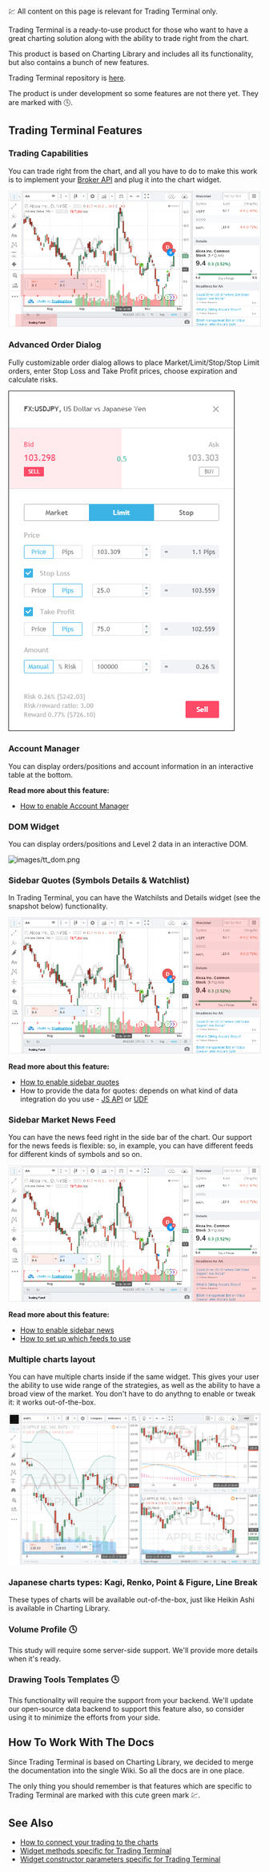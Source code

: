 :chart: All content on this page is relevant for Trading Terminal only.

Trading Terminal is a ready-to-use product for those who want to have a great charting solution along with the ability to trade right from the chart.

This product is based on Charting Library and includes all its functionality, but also contains a bunch of new features.

Trading Terminal repository is [here](https://github.com/tradingview/trading_platform).

The product is under development so some features are not there yet. They are marked with :clock4:.

## Trading Terminal Features

### Trading Capabilities

You can trade right from the chart, and all you have to do to make this work is to implement your [Broker API](Broker-API.md) and plug it into the chart widget.

![images/tt_trading.png](images/tt_trading.png)

### Advanced Order Dialog

Fully customizable order dialog allows to place Market/Limit/Stop/Stop Limit orders, enter Stop Loss and Take Profit prices,
choose expiration and calculate risks.

![images/tt_orderdialog.png](images/tt_orderdialog.png)

### Account Manager

You can display orders/positions and account information in an interactive table at the bottom.

**Read more about this feature:**

* [How to enable Account Manager](Account-Manager.md)

### DOM Widget

You can display orders/positions and Level 2 data in an interactive DOM.

![images/tt_dom.png](images/tt_dom.png)

### Sidebar Quotes (Symbols Details & Watchlist)

In Trading Terminal, you can have the Watchilsts and Details widget (see the snapshot below) functionality.

![images/tt_top.png](images/tt_top.png)

**Read more about this feature:**

* [How to enable sidebar quotes](Widget-Constructor.md#widgetbar)
* How to provide the data for quotes: depends on what kind of data integration do you use - [JS API](JS-Api.md#trading-terminal-specific) or [UDF](UDF.md#quotes)

### Sidebar Market News Feed

You can have the news feed right in the side bar of the chart. Our support for the news feeds is flexible: so, in example, you can have different feeds for different kinds of symbols and so on.

![images/tt_bottom.png](images/tt_bottom.png)

**Read more about this feature:**

* [How to enable sidebar news](Widget-Constructor.md#widgetbar)
* [How to set up which feeds to use](Widget-Constructor.md#rss_news_feed)

### Multiple charts layout

You can have multiple charts inside if the same widget. This gives your user the ability to use wide range of the strategies, as well as the ability to have a broad view of the market. You don't have to do anythng to enable or tweak it: it works out-of-the-box.

![images/tt_charts.png](images/tt_charts.png)

### Japanese charts types: Kagi, Renko, Point & Figure, Line Break

These types of charts will be available out-of-the-box, just like Heikin Ashi is available in Charting Library.

<!-- markdownlint-disable no-trailing-punctuation -->

### Volume Profile :clock4:

This study will require some server-side support. We'll provide more details when it's ready.

### Drawing Tools Templates :clock4:

This functionality will require the support from your backend. We'll update our open-source data backend to support this feature also, so consider using it to minimize the efforts from your side.

<!-- markdownlint-enable no-trailing-punctuation -->

## How To Work With The Docs

Since Trading Terminal is based on Charting Library, we decided to merge the documentation into the single Wiki.
So all the docs are in one place.

The only thing you should remember is that features which are specific to Trading Terminal are marked with this cute green mark :chart:.

## See Also

* [How to connect your trading to the charts](Broker-API.md)
* [Widget methods specific for Trading Terminal](Widget-Methods.md#chart-trading-terminal-specific)
* [Widget constructor parameters specific for Trading Terminal](Widget-Constructor.md#trading-terminal-only)
